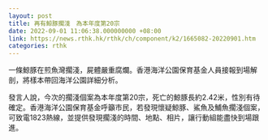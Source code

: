 ```yaml
---
layout: post
title: 再有鯨豚擱淺　為本年度第20宗
date: 2022-09-01 11:06:38.000000000 +08:00
link: https://news.rthk.hk/rthk/ch/component/k2/1665082-20220901.htm
categories: rthk
---
```


一條鯨豚在煎魚灣擱淺，屍體嚴重腐爛。香港海洋公園保育基金人員接報到場解剖，將樣本帶回海洋公園詳細分析。

發言人說，今次的擱淺個案為本年度第20宗，死亡的鯨豚長約2.42米，性別有待確定。香港海洋公園保育基金呼籲市民，若發現懷疑鯨豚、鯊魚及鯆魚擱淺個案，可致電1823熱線，並提供發現擱淺的時間、地點、相片，讓行動組能盡快到場跟進。
